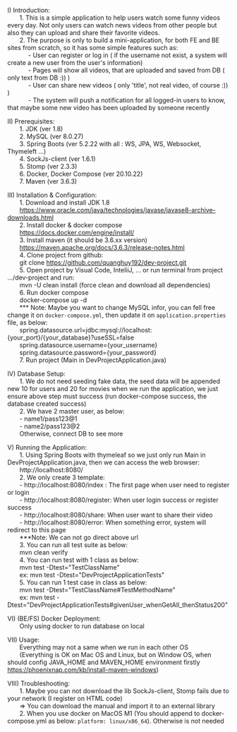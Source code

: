 I) Introduction: <br>
&nbsp;&nbsp;&nbsp;&nbsp;&nbsp;&nbsp;    1. This is a simple application to help users watch some funny videos every day.
Not only users can watch news videos from other people but also they can upload and share their favorite videos. <br>
&nbsp;&nbsp;&nbsp;&nbsp;&nbsp;&nbsp;    2. The purpose is only to build a mini-application, for both FE and BE sites from scratch,
so it has some simple features such as: <br>
&nbsp;&nbsp;&nbsp;&nbsp;&nbsp;&nbsp;&nbsp;&nbsp;&nbsp;&nbsp;&nbsp;&nbsp;- User can register or log in ( if the username not exist, a system will create a new user from the user's information) <br>
&nbsp;&nbsp;&nbsp;&nbsp;&nbsp;&nbsp;&nbsp;&nbsp;&nbsp;&nbsp;&nbsp;&nbsp;- Pages will show all videos, that are uploaded and saved from DB ( only text from DB :)) ) <br>
&nbsp;&nbsp;&nbsp;&nbsp;&nbsp;&nbsp;&nbsp;&nbsp;&nbsp;&nbsp;&nbsp;&nbsp;- User can share new videos ( only 'title', not real video, of course :)) ) <br>
&nbsp;&nbsp;&nbsp;&nbsp;&nbsp;&nbsp;&nbsp;&nbsp;&nbsp;&nbsp;&nbsp;&nbsp;- The system will push a notification for all logged-in users to know, that maybe some new video has been uploaded by someone recently <br>

II) Prerequisites:  <br>
&nbsp;&nbsp;&nbsp;&nbsp;&nbsp;&nbsp;    1. JDK (ver 1.8) <br>
&nbsp;&nbsp;&nbsp;&nbsp;&nbsp;&nbsp;    2. MySQL (ver 8.0.27) <br>
&nbsp;&nbsp;&nbsp;&nbsp;&nbsp;&nbsp;    3. Spring Boots (ver 5.2.22 with all : WS, JPA, WS, Websocket, Thymeleft ...) <br>
&nbsp;&nbsp;&nbsp;&nbsp;&nbsp;&nbsp;    4. SockJs-client (ver 1.6.1) <br>
&nbsp;&nbsp;&nbsp;&nbsp;&nbsp;&nbsp;    5. Stomp (ver 2.3.3) <br>
&nbsp;&nbsp;&nbsp;&nbsp;&nbsp;&nbsp;    6. Docker, Docker Compose (ver 20.10.22) <br>
&nbsp;&nbsp;&nbsp;&nbsp;&nbsp;&nbsp;    7. Maven (ver 3.6.3) <br>

III) Installation & Configuration:  <br>
&nbsp;&nbsp;&nbsp;&nbsp;&nbsp;&nbsp;    1. Download and install JDK 1.8 <br>
&nbsp;&nbsp;&nbsp;&nbsp;&nbsp;&nbsp;    https://www.oracle.com/java/technologies/javase/javase8-archive-downloads.html <br>
&nbsp;&nbsp;&nbsp;&nbsp;&nbsp;&nbsp;    2. Install docker & docker compose <br>
&nbsp;&nbsp;&nbsp;&nbsp;&nbsp;&nbsp;    https://docs.docker.com/engine/install/ <br>
&nbsp;&nbsp;&nbsp;&nbsp;&nbsp;&nbsp;    3. Install maven (it should be 3.6.xx version) <br>
&nbsp;&nbsp;&nbsp;&nbsp;&nbsp;&nbsp;    https://maven.apache.org/docs/3.6.3/release-notes.html <br>
&nbsp;&nbsp;&nbsp;&nbsp;&nbsp;&nbsp;    4. Clone project from github:  <br>
&nbsp;&nbsp;&nbsp;&nbsp;&nbsp;&nbsp;    git clone https://github.com/quanghuy192/dev-project.git <br>
&nbsp;&nbsp;&nbsp;&nbsp;&nbsp;&nbsp;    5. Open project by Visual Code, InteliiJ, ... or run terminal from project .../dev-project and run: <br>
&nbsp;&nbsp;&nbsp;&nbsp;&nbsp;&nbsp;    mvn -U clean install (force clean and download all dependencies) <br>
&nbsp;&nbsp;&nbsp;&nbsp;&nbsp;&nbsp;    6. Run docker compose <br>
&nbsp;&nbsp;&nbsp;&nbsp;&nbsp;&nbsp;    docker-compose up -d <br>
&nbsp;&nbsp;&nbsp;&nbsp;&nbsp;&nbsp;    *** Note: Maybe you want to change MySQL infor, you can fell free change it on `docker-compose.yml`, then update it on `application.properties` file, as below: <br>
&nbsp;&nbsp;&nbsp;&nbsp;&nbsp;&nbsp;    spring.datasource.url=jdbc:mysql://localhost:{your_port}/{your_database}?useSSL=false <br>
&nbsp;&nbsp;&nbsp;&nbsp;&nbsp;&nbsp;    spring.datasource.username={your_username} <br>
&nbsp;&nbsp;&nbsp;&nbsp;&nbsp;&nbsp;    spring.datasource.password={your_password} <br>
&nbsp;&nbsp;&nbsp;&nbsp;&nbsp;&nbsp;    7. Run project (Main in DevProjectApplication.java) <br>

IV) Database Setup:  <br>
&nbsp;&nbsp;&nbsp;&nbsp;&nbsp;&nbsp;    1. We do not need seeding fake data, the seed data will be appended new 10 for users and 20 for movies when we run the application,
we just ensure above step must success (run docker-compose success, the database created success) <br>
&nbsp;&nbsp;&nbsp;&nbsp;&nbsp;&nbsp;    2. We have 2 master user, as below: <br>
&nbsp;&nbsp;&nbsp;&nbsp;&nbsp;&nbsp;    - name1/pass123@1 <br>
&nbsp;&nbsp;&nbsp;&nbsp;&nbsp;&nbsp;    - name2/pass123@2 <br>
&nbsp;&nbsp;&nbsp;&nbsp;&nbsp;&nbsp;    Otherwise, connect DB to see more <br>

V) Running the Application:  <br>
&nbsp;&nbsp;&nbsp;&nbsp;&nbsp;&nbsp;    1. Using Spring Boots with thymeleaf so we just only run Main in DevProjectApplication.java, then we can access the web browser: <br>
&nbsp;&nbsp;&nbsp;&nbsp;&nbsp;&nbsp;    http://localhost:8080/ <br>
&nbsp;&nbsp;&nbsp;&nbsp;&nbsp;&nbsp;    2. We only create 3 template: <br>
&nbsp;&nbsp;&nbsp;&nbsp;&nbsp;&nbsp;    -  http://localhost:8080/index : The first page when user need to register or login <br>
&nbsp;&nbsp;&nbsp;&nbsp;&nbsp;&nbsp;    -  http://localhost:8080/register: When user login success or register success <br>
&nbsp;&nbsp;&nbsp;&nbsp;&nbsp;&nbsp;    -  http://localhost:8080/share: When user want to share their video <br>
&nbsp;&nbsp;&nbsp;&nbsp;&nbsp;&nbsp;    -  http://localhost:8080/error: When something error, system will redirect to this page <br>
&nbsp;&nbsp;&nbsp;&nbsp;&nbsp;&nbsp;    ***Note: We can not go direct above url <br>
&nbsp;&nbsp;&nbsp;&nbsp;&nbsp;&nbsp;    3. You can run all test suite as below: <br>
&nbsp;&nbsp;&nbsp;&nbsp;&nbsp;&nbsp;    mvn clean verify <br>
&nbsp;&nbsp;&nbsp;&nbsp;&nbsp;&nbsp;    4. You can run test with 1 class as below: <br>
&nbsp;&nbsp;&nbsp;&nbsp;&nbsp;&nbsp;    mvn test -Dtest="TestClassName" <br>
&nbsp;&nbsp;&nbsp;&nbsp;&nbsp;&nbsp;    ex: mvn test -Dtest="DevProjectApplicationTests" <br>
&nbsp;&nbsp;&nbsp;&nbsp;&nbsp;&nbsp;    5. You can run 1 test case in class as below: <br>
&nbsp;&nbsp;&nbsp;&nbsp;&nbsp;&nbsp;    mvn test -Dtest="TestClassName#TestMethodName" <br>
&nbsp;&nbsp;&nbsp;&nbsp;&nbsp;&nbsp;    ex: mvn test -Dtest="DevProjectApplicationTests#givenUser_whenGetAll_thenStatus200" <br>

VI) (BE/FS) Docker Deployment:  <br>
&nbsp;&nbsp;&nbsp;&nbsp;&nbsp;&nbsp;    Only using docker to run database on local <br>

VII) Usage: <br>
&nbsp;&nbsp;&nbsp;&nbsp;&nbsp;&nbsp;    Everything may not a same when we run in each other OS  <br>
&nbsp;&nbsp;&nbsp;&nbsp;&nbsp;&nbsp;    (Everything is OK on Mac OS and Linux, but on Window OS, when should config JAVA_HOME and MAVEN_HOME environment firstly https://phoenixnap.com/kb/install-maven-windows) <br>

VIII) Troubleshooting: <br>
&nbsp;&nbsp;&nbsp;&nbsp;&nbsp;&nbsp;    1. Maybe you can not download the lib SockJs-client, Stomp fails due to your network (I register on HTML code) <br>
&nbsp;&nbsp;&nbsp;&nbsp;&nbsp;&nbsp;    => You can download the manual and import it to an external library <br>
&nbsp;&nbsp;&nbsp;&nbsp;&nbsp;&nbsp;    2. When you use docker on MacOS M1 (You should append to docker-compose.yml as below: `platform: linux/x86_64`). Otherwise is not needed <br>
